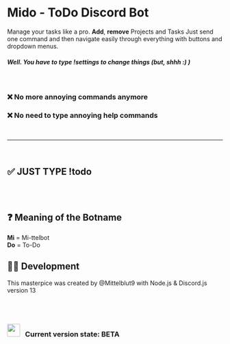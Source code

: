 # <b>Mido - ToDo Discord Bot</b>

Manage your tasks like a pro. <b>Add</b>, <b>remove</b> Projects and Tasks
Just send one command and then navigate easily through everything with buttons and dropdown menus.
##### Well. You have to type !settings to change things (but, shhh :) )
<br>

### <b>❌ No more annoying commands anymore</b>
### <b>❌ No need to type annoying help commands</b>
<br>
<hr>
<br>

## ✅ JUST TYPE <b>!todo</b>
<br>
<br>

## <b>❓ Meaning of the Botname</b>
**Mi** = Mi-ttelbot
<br>
**Do** = To-Do
<br>

## <b>🧑‍💻 Development</b>
This masterpice was created by @Mittelblut9 with Node.js & Discord.js version 13

<br>
<br>

### <img src="https://www.pinclipart.com/picdir/big/531-5317885_research-and-development-icon-clipart.png" width=30 style="margin-bottom: -15px">&nbsp;&nbsp; <b>Current version state: </b> BETA 
